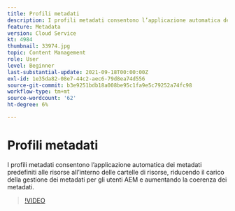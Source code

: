 ```yaml
---
title: Profili metadati
description: I profili metadati consentono l’applicazione automatica dei metadati predefiniti alle risorse all’interno delle cartelle di risorse, riducendo il carico della gestione dei metadati per gli utenti AEM e aumentando la coerenza dei metadati.
feature: Metadata
version: Cloud Service
kt: 4984
thumbnail: 33974.jpg
topic: Content Management
role: User
level: Beginner
last-substantial-update: 2021-09-18T00:00:00Z
exl-id: 1e35da82-08e7-44c2-aec6-79d8ea74d556
source-git-commit: b3e9251bdb18a008be95c1fa9e5c79252a74fc98
workflow-type: tm+mt
source-wordcount: '62'
ht-degree: 6%

---
```


# Profili metadati

I profili metadati consentono l’applicazione automatica dei metadati predefiniti alle risorse all’interno delle cartelle di risorse, riducendo il carico della gestione dei metadati per gli utenti AEM e aumentando la coerenza dei metadati.

>[!VIDEO](https://video.tv.adobe.com/v/33974?quality=12&learn=on)
